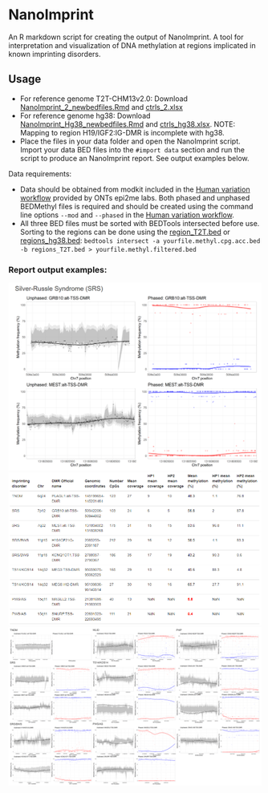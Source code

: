 # NanoImprint

An R markdown script for creating the output of NanoImprint. A tool for interpretation and visualization of DNA methylation at regions implicated in known imprinting disorders.

## Usage
* For reference genome T2T-CHM13v2.0: Download [NanoImprint_2_newbedfiles.Rmd](./NanoImprint_2_newbedfiles.Rmd) and [ctrls_2.xlsx](./ctrls_2.xlsx)
* For reference genome hg38: Download [NanoImprint_Hg38_newbedfiles.Rmd](./NanoImprint_Hg38_newbedfiles.Rmd) and [ctrls_hg38.xlsx](./ctrls_hg38.xlsx). NOTE: Mapping to region H19/IGF2:IG-DMR is incomplete with hg38.
* Place the files in your data folder and open the NanoImprint script. Import your data BED files into the `#import data` section and run the script to produce an NanoImprint report. See output examples below.

Data requirements:
* Data should be obtained from modkit included in the [Human variation workflow](https://github.com/epi2me-labs/wf-human-variation) provided by ONTs epi2me labs. Both phased and unphased BEDMethyl files is required and should be created using the command line options `--mod` and `--phased` in the [Human variation workflow](https://github.com/epi2me-labs/wf-human-variation).
* All three BED files must be sorted with BEDTools intersected before use. Sorting to the  regions can be done using the [region_T2T.bed](./regions_T2T.bed) or [regions_hg38.bed](./regions_hg38.bed):
`bedtools intersect -a yourfile.methyl.cpg.acc.bed -b regions_T2T.bed > yourfile.methyl.filtered.bed`

### Report output examples:
![Alt text](https://github.com/carolinehey/NanoImprint/blob/main/SRS_plot.PNG)
![Alt text](https://github.com/carolinehey/NanoImprint/blob/main/table.PNG)
![Alt text](https://github.com/carolinehey/NanoImprint/blob/main/all_plots.PNG)
